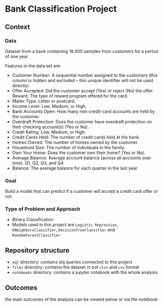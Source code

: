 # Bank Classification Project

## Context

### Data
Dataset from a bank containing 18.000 samples from customers for a period of one year

Features in the data set are:
- Customer Number: A sequential number assigned to the customers (this column is hidden and excluded – this unique identifier will not be used directly).
- Offer Accepted: Did the customer accept (Yes) or reject (No) the offer. Reward: The type of reward program offered for the card.
- Mailer Type: Letter or postcard.
- Income Level: Low, Medium, or High.
- Bank Accounts Open: How many non-credit-card accounts are held by the customer.
- Overdraft Protection: Does the customer have overdraft protection on their checking account(s) (Yes or No).
- Credit Rating: Low, Medium, or High.
- Credit Cards Held: The number of credit cards held at the bank.
- Homes Owned: The number of homes owned by the customer.
- Household Size: The number of individuals in the family.
- Own Your Home: Does the customer own their home? (Yes or No).
- Average Balance: Average account balance (across all accounts over time). Q1, Q2, Q3, and Q4
- Balance: The average balance for each quarter in the last year


### Goal 
Build a model that can predict if a customer will accept a credit card offer or not

### Type of Problem and Approach
- Binary Classification 
- Models used in this project are `Logistic Regression`, `KNeighborsClassifier`, `DecisionTreeClassifier` and `RandomForestClassifier`


## Repository structure

- `sql` directory: contains slq queries connected to this project
- `files` directory: contains the dataset in bot `xlsx` and `csv` format
- `notebooks` directory: contains a jupyter notebook with the whole analysis

## Outcomes

the main outcomes of the analysis can be viewed below or via the notebook

